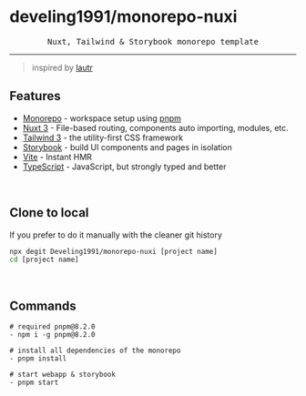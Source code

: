#  develing1991/monorepo-nuxi

<pre align="center">
Nuxt, Tailwind & Storybook monorepo template
</pre>
<hr />

> inspired by [lautr](https://github.com/lautr)

## Features
- [Monorepo](https://pnpm.io/workspaces) - workspace setup using [pnpm](https://pnpm.io/)
- [Nuxt 3](https://v3.nuxtjs.org) - File-based routing, components auto importing, modules, etc.
- [Tailwind 3](https://tailwindcss.com/) - the utility-first CSS framework
- [Storybook](https://storybook.js.org/) - build UI components and pages in isolation
- [Vite](https://vitejs.dev/) - Instant HMR
- [TypeScript](https://www.typescriptlang.org/) - JavaScript, but strongly typed and better

<br/>

## Clone to local

If you prefer to do it manually with the cleaner git history

```bash
npx degit Develing1991/monorepo-nuxi [project name]
cd [project name]
```

<br/>

## Commands
```
# required pnpm@8.2.0
- npm i -g pnpm@8.2.0

# install all dependencies of the monorepo
- pnpm install

# start webapp & storybook
- pnpm start
```
